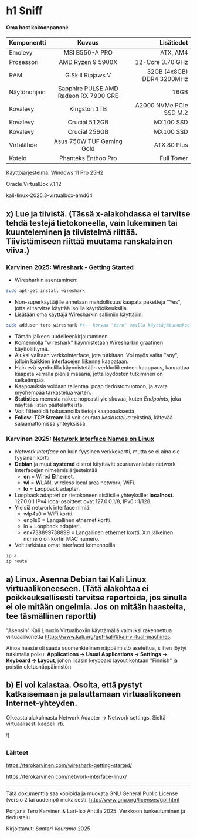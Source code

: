 # h1 Sniff

#### Oma host kokoonpanoni:

| Komponentti | Kuvaus | Lisätiedot |
| :---        |    :----:   |          ---: |
| Emolevy | MSI B550-A PRO | ATX, AM4 |
| Prosessori   | AMD Ryzen 9 5900X | 12-Core 3.70 GHz |
| RAM   | G.Skill  Ripjaws V |  32GB (4x8GB) DDR4 3200MHz  |
| Näytönohjain   | Sapphire PULSE AMD Radeon RX 7900 GRE        | 16GB     |
| Kovalevy   | Kingston 1TB        | A2000 NVMe PCIe SSD M.2      |
| Kovalevy   | Crucial 512GB        | MX100 SSD     |
| Kovalevy   | Crucial 256GB        | MX100 SSD     |
| Virtalähde   | Asus 750W TUF Gaming Gold        | ATX 80 Plus      |
| Kotelo   | Phanteks Enthoo Pro       |  Full Tower      |

Käyttöjärjestelmä: Windows 11 Pro 25H2

Oracle VirtualBox 7.1.12

kali-linux-2025.3-virtualbox-amd64

## x) Lue ja tiivistä. (Tässä x-alakohdassa ei tarvitse tehdä testejä tietokoneella, vain lukeminen tai kuunteleminen ja tiivistelmä riittää. Tiivistämiseen riittää muutama ranskalainen viiva.)

### Karvinen 2025: [Wireshark - Getting Started](https://terokarvinen.com/wireshark-getting-started/)

- Wiresharkin asentaminen:
```bash
sudo apt-get install wireshark
```
- Non-superkäyttäjille annetaan mahdollisuus kaapata paketteja "Yes", jotta ei tarvitse käyttää isoilla käyttöoikeuksilla.
- Lisätään oma käyttäjä Wiresharkin sallimiin käyttäjiin:
```bash
sudo adduser tero wireshark #<-- korvaa "tero" omalla käyttäjätunnuksella
```
- Tämän jälkeen uudelleenkirjautuminen.
- Komennolla "wireshark" käynnistetään Wiresharkin graafinen käyttöliittymä.
- Aluksi valitaan verkkointerface, jota tutkitaan. Voi myös valita "any", jolloin kaikkien interfacejen liikenne kaapataan.
- Hain evä symbolilla käynnistetään verkkoliikenteen kaappaus, kannattaa kaapata kerralla pieniä määäriä, jotta löydösten tutkiminen on selkeämpää.
- Kaappauksia voidaan tallentaa .pcap tiedostomuotoon, ja avata myöhempää tarkastelua varten.
- **Statistics** menusta näkee nopeasti yleiskuvaa, kuten *Endpoints*, joka näyttää listan päätelaitteista.
- Voit filtteröidä hakusanoilla tietoja kaappauksesta.
- **Follow: TCP Stream**:llä voit seurata *keskustelua* tekstinä, kätevää salaamattomissa yhteyksissä.

### Karvinen 2025: [Network Interface Names on Linux](https://terokarvinen.com/network-interface-linux/)

- *Network interface* on kuin fyysinen verkkokortti, mutta se ei aina ole fyysinen kortti.
- **Debian** ja muut **systemd** distrot käyttävät seuraavanlaista network interfacejen nimeämisjärjestelmää:
  - **en** = Wired **E**ther**n**et.
  - **wl** = **WL**AN, wireless local area network, WiFi.
  - **lo** = **Lo**opback adapter.
- Loopback adapteri on tietokoneen sisäisille yhteyksille: **localhost**. 127.0.0.1 IPv4 local osoitteet ovat 127.0.0.1/8, IPv6 ::1/128.
- Yleisiä network interface nimiä:
  - wlp4s0 = WiFi kortti.
  - enp1s0 = Langallinen ethernet kortti.
  - lo = Loopback adapteri.
  - enx738899738899 = Langallinen ethernet kortti. X:n jälkeinen numero on kortin MAC numero.
- Voit tarkistaa omat interfacet komennoilla:
```bash
ip a
ip route
```

## a) Linux. Asenna Debian tai Kali Linux virtuaalikoneeseen. (Tätä alakohtaa ei poikkeuksellisesti tarvitse raportoida, jos sinulla ei ole mitään ongelmia. Jos on mitään haasteita, tee täsmällinen raportti)

"Asensin" Kali Linuxin Virtualboxiin käyttämällä valmiiksi rakennettua virtuaalikonetta https://www.kali.org/get-kali/#kali-virtual-machines.

Ainoa haaste oli saada suomenkielinen näppäimistö asetettua, siihen löytyi tutkimalla polku: **Applications -> Usual Applications -> Settings -> Keyboard -> Layout**, johon lisäsin keyboard layout kohtaan "Finnish" ja poistin oletusnäppäimistön.


## b) Ei voi kalastaa. Osoita, että pystyt katkaisemaan ja palauttamaan virtuaalikoneen Internet-yhteyden.

Oikeasta alakulmasta Network Adapter -> Network settings. Sieltä virtuaalisesti kaapeli irti.

![


##




##


### Lähteet

https://terokarvinen.com/wireshark-getting-started/

https://terokarvinen.com/network-interface-linux/

---

Tätä dokumenttia saa kopioida ja muokata GNU General Public License (versio 2 tai uudempi) mukaisesti. http://www.gnu.org/licenses/gpl.html

Pohjana Tero Karvinen & Lari-Iso Anttila 2025: Verkkoon tunkeutuminen ja tiedustelu

Kirjoittanut: <em>Santeri Vauramo</em> 2025
